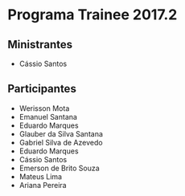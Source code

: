 # Programa Trainee 2017.2

## Ministrantes
- Cássio Santos

## Participantes

- Werisson Mota
- Emanuel Santana
- Eduardo Marques
- Glauber da Silva Santana
- Gabriel Silva de Azevedo
- Eduardo Marques
- Cássio Santos
- Emerson de Brito Souza
- Mateus Lima
- Ariana Pereira


